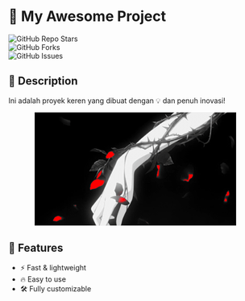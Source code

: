# 🚀 My Awesome Project  

![GitHub Repo Stars](https://img.shields.io/github/stars/USERNAME/REPO?style=for-the-badge)  
![GitHub Forks](https://img.shields.io/github/forks/USERNAME/REPO?style=for-the-badge)  
![GitHub Issues](https://img.shields.io/github/issues/USERNAME/REPO?style=for-the-badge)  

## 📝 Description  
Ini adalah proyek keren yang dibuat dengan 💡 dan penuh inovasi!  

<div align="center">
  <img src="https://raw.githubusercontent.com/REYHAN6610/reyhan-panthom-baileys/refs/heads/master/b5ded8cb-be61-4f9c-ab6f-da28f62a60ab.gif" width="400">
</div>  

## 🔧 Features  
- ⚡ Fast & lightweight  
- 🔥 Easy to use  
- 🛠️ Fully customizable  
